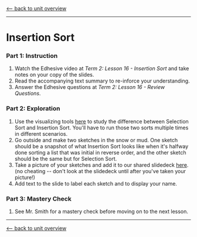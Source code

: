[<-- back to unit overview](README.md)

---
# Insertion Sort

### Part 1: Instruction
1. Watch the Edhesive video at _Term 2: Lesson 16 - Insertion Sort_ and take notes on your copy of the slides.
1. Read the accompanying text summary to re-inforce your understanding.
1. Answer the Edhesive questions at _Term 2: Lesson 16 - Review Questions_.

### Part 2: Exploration
1. Use the visualizing tools [here](https://www.toptal.com/developers/sorting-algorithms) to study the difference between Selection Sort and Insertion Sort. You'll have to run those two sorts multiple times in different scenarios.
1. Go outside and make two sketches in the snow or mud. One sketch should be a snapshot of what Insertion Sort looks like when it's halfway done sorting a list that was initial in reverse order, and the other sketch should be the same but for Selection Sort.
1. Take a picture of your sketches and add it to our shared slidedeck [here](https://docs.google.com/presentation/d/1pu9bwrpy0Ow5_Kcx-aGH0bbVfwsG57f8KgYmTqnpqpo/edit?usp=sharing). (no cheating -- don't look at the slidedeck until after you've taken your picture!)
1. Add text to the slide to label each sketch and to display your name.

### Part 3: Mastery Check
1. See Mr. Smith for a mastery check before moving on to the next lesson.

---
[<-- back to unit overview](README.md)
